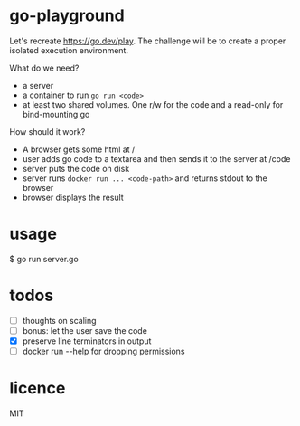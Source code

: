 # go-playground
Let's recreate https://go.dev/play. The challenge will be to create a proper isolated execution environment.

What do we need?
- a server
- a container to run `go run <code>`
- at least two shared volumes. One r/w for the code and a read-only for bind-mounting go

How should it work?
- A browser gets some html at /
- user adds go code to a textarea and then sends it to the server at /code
- server puts the code on disk
- server runs `docker run ... <code-path>` and returns stdout to the browser
- browser displays the result

# usage
$ go run server.go

# todos
- [ ] thoughts on scaling
- [ ] bonus: let the user save the code
- [x] preserve line terminators in output
- [ ] docker run --help for dropping permissions

# licence
MIT
